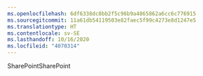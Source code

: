 ```yaml
---
ms.openlocfilehash: 6df6338dc8bb2f5c96b9a4865862a6cc6c776915
ms.sourcegitcommit: 11a61db54119503e82faec5f99c4273e8d1247e5
ms.translationtype: HT
ms.contentlocale: sv-SE
ms.lasthandoff: 10/16/2020
ms.locfileid: "4070314"
---
```

<span data-ttu-id="ebd16-101">SharePoint</span><span class="sxs-lookup"><span data-stu-id="ebd16-101">SharePoint</span></span>